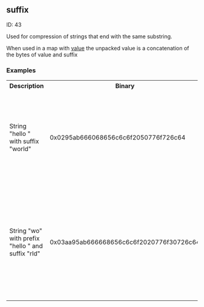 ## suffix

ID: 43

Used for compression of strings that end with the same substring.

When used in a map with [value](./value.md) the unpacked value is a concatenation of the bytes of value and suffix

### Examples

<table><tr><th>Description</th><th>Binary</th><th>S-expression</th><th>Unpacked</th></tr><tr><td>String "hello " with suffix "world"</td><td>0x0295ab666068656c6c6f2050776f726c64</td><td>(<br>&nbsp;&nbsp;&nbsp;(<a href="./type_map.md">type_map</a> <br>&nbsp;&nbsp;&nbsp;&nbsp;&nbsp;&nbsp;<a href="./value.md">value</a> <br>&nbsp;&nbsp;&nbsp;&nbsp;&nbsp;&nbsp;<a href="./suffix.md">suffix</a> <br>&nbsp;&nbsp;&nbsp;&nbsp;&nbsp;&nbsp;<a href="./parse_text.md">parse_text</a> <br>&nbsp;&nbsp;&nbsp;&nbsp;&nbsp;&nbsp;<a href="./parse_text.md">parse_text</a><br>&nbsp;&nbsp;&nbsp;) <br>&nbsp;&nbsp;&nbsp;(map <br>&nbsp;&nbsp;&nbsp;&nbsp;&nbsp;&nbsp;0x68656c6c6f20 <br>&nbsp;&nbsp;&nbsp;&nbsp;&nbsp;&nbsp;0x776f726c64<br>&nbsp;&nbsp;&nbsp;)<br>)</td><td><pre>"hello world"</pre></td>
<tr><td>String "wo" with prefix "hello " and suffix "rld"</td><td>0x03aa95ab666668656c6c6f2020776f30726c64</td><td>(<br>&nbsp;&nbsp;&nbsp;(<a href="./type_map.md">type_map</a> <br>&nbsp;&nbsp;&nbsp;&nbsp;&nbsp;&nbsp;<a href="./prefix.md">prefix</a> <br>&nbsp;&nbsp;&nbsp;&nbsp;&nbsp;&nbsp;<a href="./value.md">value</a> <br>&nbsp;&nbsp;&nbsp;&nbsp;&nbsp;&nbsp;<a href="./suffix.md">suffix</a> <br>&nbsp;&nbsp;&nbsp;&nbsp;&nbsp;&nbsp;<a href="./parse_text.md">parse_text</a> <br>&nbsp;&nbsp;&nbsp;&nbsp;&nbsp;&nbsp;<a href="./parse_text.md">parse_text</a> <br>&nbsp;&nbsp;&nbsp;&nbsp;&nbsp;&nbsp;<a href="./parse_text.md">parse_text</a><br>&nbsp;&nbsp;&nbsp;) <br>&nbsp;&nbsp;&nbsp;(map <br>&nbsp;&nbsp;&nbsp;&nbsp;&nbsp;&nbsp;0x68656c6c6f20 <br>&nbsp;&nbsp;&nbsp;&nbsp;&nbsp;&nbsp;0x776f <br>&nbsp;&nbsp;&nbsp;&nbsp;&nbsp;&nbsp;0x726c64<br>&nbsp;&nbsp;&nbsp;)<br>)</td><td><pre>"hello world"</pre></td></table>